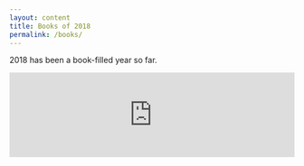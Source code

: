 ```yaml
---
layout: content
title: Books of 2018
permalink: /books/
---
```


2018 has been a book-filled year so far.

<div id="loader" class="loader"></div>
<iframe id="shelfTaughtIframe" src='https://shelftaught.com/bookshelves/kevinguebert?&bookshelf_theme=minimal&bookshelf_size=8&bookshelf_reviews=false' width='100%' frameborder='0'></iframe>
